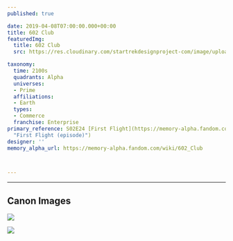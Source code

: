 ```yaml
---
published: true

date: 2019-04-08T07:00:00.000+00:00
title: 602 Club
featuredImg:
  title: 602 Club
  src: https://res.cloudinary.com/startrekdesignproject-com/image/upload/v1554857480/602Club.png

taxonomy:
  time: 2100s
  quadrants: Alpha
  universes:
  - Prime
  affiliations:
  - Earth
  types:
  - Commerce
  franchise: Enterprise
primary_reference: S02E24 [First Flight](https://memory-alpha.fandom.com/wiki/First_Flight
  "First Flight (episode)")
designer: ''
memory_alpha_url: https://memory-alpha.fandom.com/wiki/602_Club



---
```

___
## Canon Images

![](https://res.cloudinary.com/startrekdesignproject-com/image/upload/v1554775823/602Club2.jpg)

![](https://res.cloudinary.com/startrekdesignproject-com/image/upload/v1554775823/602Club1.jpg)